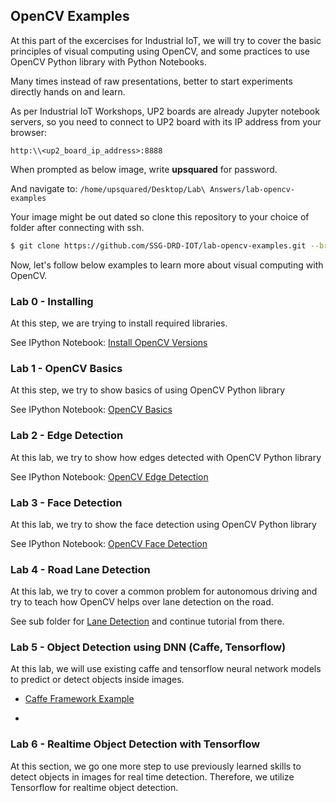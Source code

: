 ## OpenCV Examples 

At this part of the excercises for Industrial IoT, we will try to cover the basic principles of visual computing using OpenCV, and some practices to use OpenCV Python library with Python Notebooks.

Many times instead of raw presentations, better to start experiments directly hands on and learn.

As per Industrial IoT Workshops, UP2 boards are already Jupyter notebook servers, so you need to connect to UP2 board with its IP address from your browser:
```
http:\\<up2_board_ip_address>:8888
```
When prompted as below image, write **upsquared** for password.

And navigate to: ```/home/upsquared/Desktop/Lab\ Answers/lab-opencv-examples```

Your image might be out dated so clone this repository to your choice of folder after connecting with ssh.

```bash
$ git clone https://github.com/SSG-DRD-IOT/lab-opencv-examples.git --branch milano-workshop
```

Now, let's follow below examples to learn more about visual computing with OpenCV.

### Lab 0 - Installing 

At this step, we are trying to install required libraries.

See IPython Notebook: [Install OpenCV Versions](https://github.com/SSG-DRD-IOT/lab-opencv-examples/blob/milano-workshop/OpenCV_Excersizes/Install%20OpenCV%20Versions.ipynb)

### Lab 1 - OpenCV Basics

At this step, we try to show basics of using OpenCV Python library

See IPython Notebook: [OpenCV Basics](https://github.com/SSG-DRD-IOT/lab-opencv-examples/blob/milano-workshop/OpenCV_Excersizes/OpenCV_Basics.ipynb)

### Lab 2 - Edge Detection

At this lab, we try to show how edges detected with OpenCV Python library

See IPython Notebook: [OpenCV Edge Detection](https://github.com/SSG-DRD-IOT/lab-opencv-examples/blob/milano-workshop/OpenCV_Excersizes/OpenCV%20Edge%20Detection.ipynb)

### Lab 3 - Face Detection 

At this lab, we try to show the face detection using OpenCV Python library

See IPython Notebook: [OpenCV Face Detection](https://github.com/SSG-DRD-IOT/lab-opencv-examples/blob/milano-workshop/OpenCV_Excersizes/OpenCV%20Face%20Detection.ipynb)

### Lab 4 - Road Lane Detection

At this lab, we try to cover a common problem for autonomous driving and try to teach how OpenCV helps over lane detection on the road.

See sub folder for [Lane Detection](https://github.com/SSG-DRD-IOT/lab-opencv-examples/tree/milano-workshop/Road_Lane_Detection) and continue tutorial from there.

### Lab 5 - Object Detection using DNN (Caffe, Tensorflow) 

At this lab, we will use existing caffe and tensorflow neural network models to predict or detect objects inside images.

- [Caffe Framework Example](https://github.com/SSG-DRD-IOT/lab-opencv-examples/blob/milano-workshop/OpenCV_Object_Detection/OpenCV%20and%20Deep%20Neural%20Networks%20for%20Object%20Detection%20-%20Caffe.ipynb)

- [Tensor Framework Example]:(https://github.com/SSG-DRD-IOT/lab-opencv-examples/blob/milano-workshop/OpenCV_Object_Detection/OpenCV%20and%20Deep%20Neural%20Networks%20for%20Object%20Detection%20-%20Tensorflow.ipynb) 

### Lab 6 - Realtime Object Detection with Tensorflow

At this section, we go one more step to use previously learned skills to detect objects in images for real time detection. Therefore, we utilize Tensorflow for realtime object detection.
